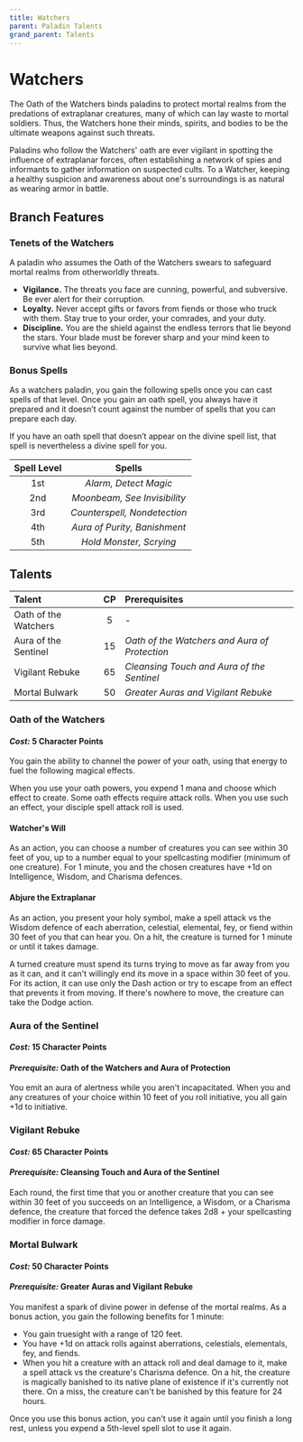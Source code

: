 ```yaml
---
title: Watchers
parent: Paladin Talents
grand_parent: Talents
---
```


# Watchers
The Oath of the Watchers binds paladins to protect mortal realms from the predations of extraplanar creatures, many of which can lay waste to mortal soldiers. Thus, the Watchers hone their minds, spirits, and bodies to be the ultimate weapons against such threats.

Paladins who follow the Watchers' oath are ever vigilant in spotting the influence of extraplanar forces, often establishing a network of spies and informants to gather information on suspected cults. To a Watcher, keeping a healthy suspicion and awareness about one's surroundings is as natural as wearing armor in battle.

## Branch Features

### Tenets of the Watchers
A paladin who assumes the Oath of the Watchers swears to safeguard mortal realms from otherworldly threats.

* **Vigilance.** The threats you face are cunning, powerful, and subversive. Be ever alert for their corruption.
* **Loyalty.** Never accept gifts or favors from fiends or those who truck with them. Stay true to your order, your comrades, and your duty.
* **Discipline.** You are the shield against the endless terrors that lie beyond the stars. Your blade must be forever sharp and your mind keen to survive what lies beyond.

### Bonus Spells
As a watchers paladin, you gain the following spells once you can cast spells of that level. Once you gain an oath spell, you always have it prepared and it doesn’t count against the number of spells that you can prepare each day.

If you have an oath spell that doesn’t appear on the divine spell list, that spell is nevertheless a divine spell for you.

| Spell Level | Spells |
|:-----------:|:------:|
| 1st | *Alarm, Detect Magic* | 2 Character Points per Spell |
| 2nd | *Moonbeam, See Invisibility* | 4 Character Points per Spell |
| 3rd | *Counterspell, Nondetection* | 6 Character Points per Spell |
| 4th | *Aura of Purity, Banishment* | 8 Character Points per Spell |
| 5th | *Hold Monster, Scrying* | 10 Character Points per Spell |

## Talents

| Talent | CP | Prerequisites |
|:-------|:--:|:--------------|
| Oath of the Watchers | 5  | - |
| Aura of the Sentinel | 15 | *Oath of the Watchers and Aura of Protection* |
| Vigilant Rebuke      | 65 | *Cleansing Touch and Aura of the Sentinel* |
| Mortal Bulwark       | 50 | *Greater Auras and Vigilant Rebuke* |

### Oath of the Watchers
#### *Cost:* 5 Character Points
You gain the ability to channel the power of your oath, using that energy to fuel the following magical effects.

When you use your oath powers, you expend 1 mana and choose which effect to create. Some oath effects require attack rolls. When you use such an effect, your disciple spell attack roll is used.

#### Watcher's Will
As an action, you can choose a number of creatures you can see within 30 feet of you, up to a number equal to your spellcasting modifier (minimum of one creature). For 1 minute, you and the chosen creatures have +1d on Intelligence, Wisdom, and Charisma defences.

#### Abjure the Extraplanar
As an action, you present your holy symbol, make a spell attack vs the Wisdom defence of each aberration, celestial, elemental, fey, or fiend within 30 feet of you that can hear you. On a hit, the creature is turned for 1 minute or until it takes damage.

A turned creature must spend its turns trying to move as far away from you as it can, and it can't willingly end its move in a space within 30 feet of you. For its action, it can use only the Dash action or try to escape from an effect that prevents it from moving. If there's nowhere to move, the creature can take the Dodge action.

### Aura of the Sentinel
#### *Cost:* 15 Character Points
#### *Prerequisite:* Oath of the Watchers and Aura of Protection
You emit an aura of alertness while you aren't incapacitated. When you and any creatures of your choice within 10 feet of you roll initiative, you all gain +1d to initiative.

### Vigilant Rebuke
#### *Cost:* 65 Character Points
#### *Prerequisite:* Cleansing Touch and Aura of the Sentinel
Each round, the first time that you or another creature that you can see within 30 feet of you succeeds on an Intelligence, a Wisdom, or a Charisma defence, the creature that forced the defence takes 2d8 + your spellcasting modifier in force damage.

### Mortal Bulwark
#### *Cost:* 50 Character Points
#### *Prerequisite:* Greater Auras and Vigilant Rebuke
You manifest a spark of divine power in defense of the mortal realms. As a bonus action, you gain the following benefits for 1 minute:

* You gain truesight with a range of 120 feet.
* You have +1d on attack rolls against aberrations, celestials, elementals, fey, and fiends.
* When you hit a creature with an attack roll and deal damage to it, make a spell attack vs the creature's Charisma defence. On a hit, the creature is magically banished to its native plane of existence if it's currently not there. On a miss, the creature can't be banished by this feature for 24 hours.

Once you use this bonus action, you can't use it again until you finish a long rest, unless you expend a 5th-level spell slot to use it again.
